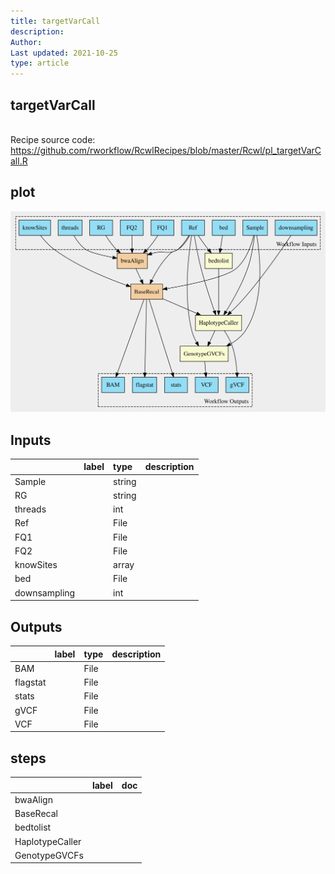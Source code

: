 ```yaml
---
title: targetVarCall
description: 
Author: 
Last updated: 2021-10-25
type: article
---
```

## targetVarCall
<br>Recipe source code: <https://github.com/rworkflow/RcwlRecipes/blob/master/Rcwl/pl_targetVarCall.R>
## plot
![## targetVarCall](/plots/targetVarCall.svg)
## Inputs
|             |label |type   |description  |
|:------------|:-----|:------|:------------|
|Sample       |      |string |  |
|RG           |      |string |  |
|threads      |      |int    |  |
|Ref          |      |File   |  |
|FQ1          |      |File   |  |
|FQ2          |      |File   |  |
|knowSites    |      |array  |  |
|bed          |      |File   |  |
|downsampling |      |int    |  |
## Outputs
|         |label        |type |description  |
|:--------|:------------|:----|:------------|
|BAM      |  |File |  |
|flagstat |  |File |  |
|stats    |  |File |  |
|gVCF     |  |File |  |
|VCF      |  |File |  |
## steps
|                |label        |doc          |
|:---------------|:------------|:------------|
|bwaAlign        |  |  |
|BaseRecal       |  |  |
|bedtolist       |  |  |
|HaplotypeCaller |  |  |
|GenotypeGVCFs   |  |  |
